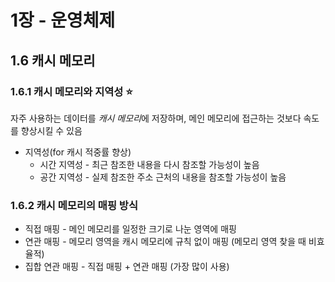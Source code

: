 # 1장 - 운영체제

## 1.6 캐시 메모리

### 1.6.1 캐시 메모리와 지역성 ⭐

자주 사용하는 데이터를 *캐시 메모리*에 저장하며, 메인 메모리에 접근하는 것보다 속도를 향상시킬 수 있음

* 지역성(for 캐시 적중률 향상)
  * 시간 지역성 - 최근 참조한 내용을 다시 참조할 가능성이 높음
  * 공간 지역성 - 실제 참조한 주소 근처의 내용을 참조할 가능성이 높음

### 1.6.2 캐시 메모리의 매핑 방식

* 직접 매핑 - 메인 메모리를 일정한 크기로 나눈 영역에 매핑
* 연관 매핑 - 메모리 영역을 캐시 메모리에 규칙 없이 매핑 (메모리 영역 찾을 때 비효율적)
* 집합 연관 매핑 - 직접 매핑 + 연관 매핑 (가장 많이 사용)
